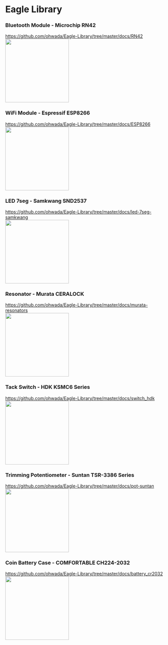 Eagle Library
===============

### Bluetooth Module - Microchip RN42
https://github.com/ohwada/Eagle-Library/tree/master/docs/RN42 <br/>
<img src="https://raw.githubusercontent.com/ohwada/Eagle-Library/master/docs/RN42/rn42-ek-pkg.png" width="200" />

### WiFi Module - Espressif ESP8266
https://github.com/ohwada/Eagle-Library/tree/master/docs/ESP8266 <br/>
<img src="https://raw.githubusercontent.com/ohwada/Eagle-Library/master/docs/ESP8266/esp8266_cerevo_pkg.png" width="200" />

### LED 7seg - Samkwang SND2537
https://github.com/ohwada/Eagle-Library/tree/master/docs/led-7seg-samkwang <br/>
<img src="https://raw.githubusercontent.com/ohwada/Eagle-Library/master/docs/led-7seg-samkwang/snd2537_sym.png" width="200" />

### Resonator - Murata CERALOCK
https://github.com/ohwada/Eagle-Library/tree/master/docs/murata-resonators <br/>
<img src="https://raw.githubusercontent.com/ohwada/Eagle-Library/master/docs/murata-resonators/ceraloack_cstlat_pkg.png" width="200" />

### Tack Switch - HDK KSMC6 Series
https://github.com/ohwada/Eagle-Library/tree/master/docs/switch_hdk <br/>
<img src="https://raw.githubusercontent.com/ohwada/Eagle-Library/master/docs/switch_hdk/hdk_ksmc6_pkg.png" width="200" />

### Trimming Potentiometer - Suntan TSR-3386 Series
https://github.com/ohwada/Eagle-Library/tree/master/docs/pot-suntan <br/>
<img src="https://raw.githubusercontent.com/ohwada/Eagle-Library/master/docs/pot-suntan/3386k_pkg.png" width="200" />

### Coin Battery Case - COMFORTABLE CH224-2032
https://github.com/ohwada/Eagle-Library/tree/master/docs/battery_cr2032 <br/>
<img src="https://raw.githubusercontent.com/ohwada/Eagle-Library/master/docs/battery_cr2032/cr2032_ch224_pkg.png" width="200" />
